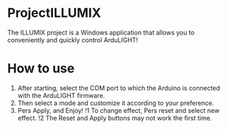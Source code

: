 # ProjectILLUMIX
The ILLUMIX project is a Windows application that allows you to conveniently and quickly control ArduLIGHT!
# How to use
1) After starting, select the COM port to which the Arduino is connected with the ArduLIGHT firmware.
2) Then select a mode and customize it according to your preference.
3) Pers Apply, and Enjoy!
!1 To change effect, Pers reset and select new effect. 
!2 The Reset and Apply buttons may not work the first time.
